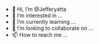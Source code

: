 - 👋 Hi, I’m @Jefferyatta
- 👀 I’m interested in ...
- 🌱 I’m currently learning ...
- 💞️ I’m looking to collaborate on ...
- 📫 How to reach me ...

<!---
Jefferyatta/Jefferyatta is a ✨ special ✨ repository because its `README.md` (this file) appears on your GitHub profile.
You can click the Preview link to take a look at your changes.
--->
